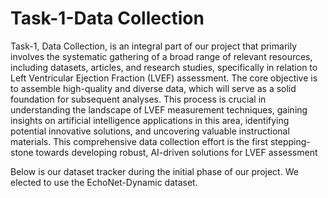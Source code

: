 <h1> Task-1-Data Collection </h1>

Task-1, Data Collection, is an integral part of our project that primarily involves the systematic gathering of a broad range of relevant resources, including datasets, articles, and research studies, specifically in relation to Left Ventricular Ejection Fraction (LVEF) assessment. The core objective is to assemble high-quality and diverse data, which will serve as a solid foundation for subsequent analyses. This process is crucial in understanding the landscape of LVEF measurement techniques, gaining insights on artificial intelligence applications in this area, identifying potential innovative solutions, and uncovering valuable instructional materials. This comprehensive data collection effort is the first stepping-stone towards developing robust, AI-driven solutions for LVEF assessment

Below is our dataset tracker during the initial phase of our project. We elected to use the EchoNet-Dynamic dataset.
